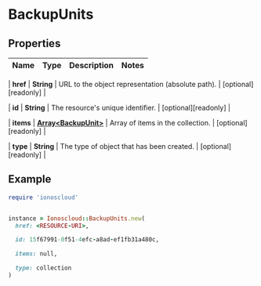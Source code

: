 # BackupUnits

## Properties

| Name | Type | Description | Notes |
| ---- | ---- | ----------- | ----- |

| **href** | **String** | URL to the object representation (absolute path). | [optional][readonly] |

| **id** | **String** | The resource&#39;s unique identifier. | [optional][readonly] |

| **items** | [**Array&lt;BackupUnit&gt;**](BackupUnit.md) | Array of items in the collection. | [optional][readonly] |

| **type** | **String** | The type of object that has been created. | [optional][readonly] |

## Example

```ruby
require 'ionoscloud'


instance = Ionoscloud::BackupUnits.new(
  href: <RESOURCE-URI>,

  id: 15f67991-0f51-4efc-a8ad-ef1fb31a480c,

  items: null,

  type: collection
)
```

